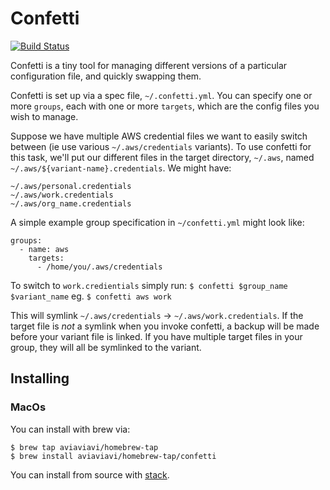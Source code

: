 Confetti
==========

[![Build Status](https://travis-ci.org/aviaviavi/confetti.svg?branch=master)](https://travis-ci.org/aviaviavi/confetti)

Confetti is a tiny tool for managing different versions of a particular
configuration file, and quickly swapping them.<br />

Confetti is set up via a spec file, `~/.confetti.yml`. 
You can specify one or more `groups`, each with one or more `targets`, 
which are the config files you wish to manage. 

Suppose we have multiple AWS credential files we want to easily switch between (ie use various `~/.aws/credentials`
variants). To use confetti for this task, we'll put our different files in the target directory, `~/.aws`, 
named `~/.aws/${variant-name}.credentials`. We might have:

```
~/.aws/personal.credentials
~/.aws/work.credentials
~/.aws/org_name.credentials
```

A simple example group specification in `~/confetti.yml` might look like:
```
groups:
  - name: aws
    targets:
      - /home/you/.aws/credentials
```

To switch to `work.credientials` simply run: 
```$ confetti $group_name $variant_name```
eg.
```$ confetti aws work```

This will symlink `~/.aws/credentials` -> `~/.aws/work.credentials`. If the target file is 
_not_ a symlink when you invoke confetti, a backup will be made before your variant file is 
linked. If you have multiple target files in your group, they will all be symlinked to the variant.

## Installing

### MacOs

You can install with brew via:
```
$ brew tap aviaviavi/homebrew-tap
$ brew install aviaviavi/homebrew-tap/confetti
```

You can install from source with [stack](https://docs.haskellstack.org/en/stable/README/).


